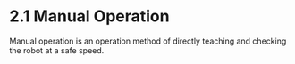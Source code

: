 ﻿# 2.1 Manual Operation

Manual operation is an operation method of directly teaching and checking the robot at a safe speed.

